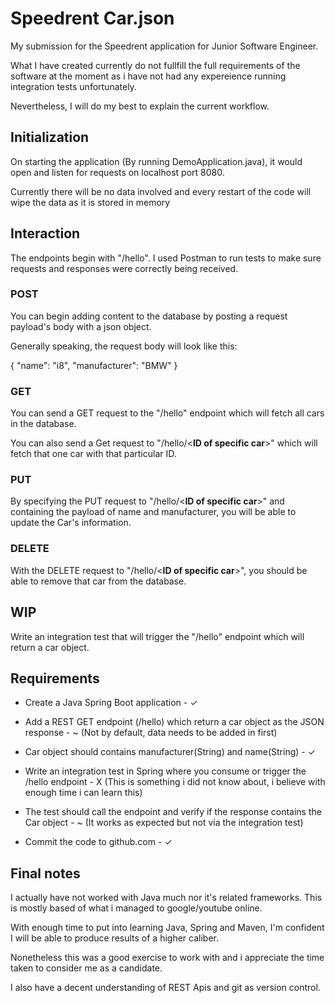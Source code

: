 <h1>Speedrent Car.json</h1>

My submission for the Speedrent application for Junior Software Engineer.

What I have created currently do not fullfill the full requirements of the software at the moment as i have not had any expereience running integration tests unfortunately.

Nevertheless, I will do my best to explain the current workflow.

<h2>Initialization</h2>

On starting the application (By running DemoApplication.java), it would open and listen for requests on localhost port 8080.

Currently there will be no data involved and every restart of the code will wipe the data as it is stored in memory

<h2>Interaction</h2>

The endpoints begin with "/hello". I used Postman to run tests to make sure requests and responses were correctly being received.

<h3>POST</h3>
You can begin adding content to the database by posting a request payload's body with a json object.

Generally speaking, the request body will look like this:

{ "name": "i8", "manufacturer": "BMW" }

<h3>GET</h3>

You can send a GET request to the "/hello" endpoint which will fetch all cars in the database.

You can also send a Get request to "/hello/<**ID of specific car**>" which will fetch that one car with that particular ID.

<h3>PUT</h3>

By specifying the PUT request to "/hello/<**ID of specific car**>" and containing the payload of name and manufacturer, you will be able to update the Car's information.

<h3>DELETE</h3>

With the DELETE request to "/hello/<**ID of specific car**>", you should be able to remove that car from the database.

<h2>WIP</h2>

Write an integration test that will trigger the "/hello" endpoint which will return a car object.

<h2>Requirements</h2>

* Create a Java Spring Boot application - ✓

* Add a REST GET endpoint (/hello) which return a car object as the JSON response - ~ (Not by default, data needs to be added in first)

* Car object should contains manufacturer(String) and name(String) - ✓

* Write an integration test in Spring where you consume or trigger the /hello endpoint - X (This is something i did not know about, i believe with enough time i can learn this)

* The test should call the endpoint and verify if the response contains the Car object - ~ (It works as expected but not via the integration test)

* Commit the code to github.com - ✓

<h2>Final notes</h2>

I actually have not worked with Java much nor it's related frameworks. This is mostly based of what i managed to google/youtube online.

With enough time to put into learning Java, Spring and Maven, I'm confident I will be able to produce results of a higher caliber.

Nonetheless this was a good exercise to work with and i appreciate the time taken to consider me as a candidate.

I also have a decent understanding of REST Apis and git as version control.
